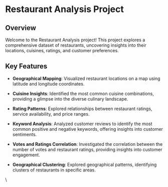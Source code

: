 # Restaurant Analysis Project

## Overview

Welcome to the Restaurant Analysis project! This project explores a comprehensive dataset of restaurants, uncovering insights into their locations, cuisines, ratings, and customer preferences.

## Key Features

- **Geographical Mapping**: Visualized restaurant locations on a map using latitude and longitude coordinates.
  
- **Cuisine Insights**: Identified the most common cuisine combinations, providing a glimpse into the diverse culinary landscape.

- **Rating Patterns**: Explored relationships between restaurant ratings, service availability, and price ranges.

- **Keyword Analysis**: Analyzed customer reviews to identify the most common positive and negative keywords, offering insights into customer sentiments.

- **Votes and Ratings Correlation**: Investigated the correlation between the number of votes and restaurant ratings, providing insights into customer engagement.

- **Geographical Clustering**: Explored geographical patterns, identifying clusters of restaurants in specific areas.


\

